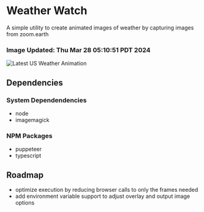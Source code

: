 # Weather Watch

A simple utility to create animated images of weather by capturing images from zoom.earth

### Image Updated: Thu Mar 28 05:10:51 PDT 2024

![Latest US Weather Animation](animations/2024-03-28.webp)

## Dependencies
### System Dependendencies
* node
* imagemagick
### NPM Packages
* puppeteer
* typescript

## Roadmap
* optimize execution by reducing browser calls to only the frames needed
* add environment variable support to adjust overlay and output image options
